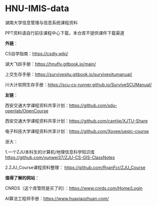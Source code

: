 # HNU-IMIS-data
湖南大学信息管理与信息系统课程资料

PPT资料请自行前往课程中心下载，本仓库不提供课件下载渠道


**外链**：

CS自学指南：https://csdiy.wiki/

湖大飞跃手册：https://hnufly.gitbook.io/main/

上交生存手册：https://survivesjtu.gitbook.io/survivesjtumanual/

川大计软网生存手册：https://scu-cs-runner.github.io/SurviveSCUManual/


**友链**：


西安交通大学课程资料共享计划：https://github.com/sdu-openlab/OpenCourse


西安交通大学课程资料共享计划：https://github.com/cantjie/XJTU-Share


电子科技大学课程资料共享计划：https://github.com/Xovee/uestc-course

浙大：

1.一个ZJU本科生的计算机/地理信息科学知识库 https://github.com/yunwei37/ZJU-CS-GIS-ClassNotes

2.ZJU_Course课程资料整理： https://github.com/RyanFcr/ZJU_Course

**值得了解的网站**：

CNRDS（这个库管院是买了的）：https://www.cnrds.com/Home/Login

AI算法工程师手册：https://www.huaxiaozhuan.com/
